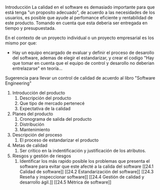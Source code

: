 Introducción
La calidad en el software es demasiado importante para  que está tenga "un proposito adecuado", de acuerdo a las necesidades de los usuarios, es posible que ayude al perfomance eficiente y rentabilidad de este producto. Tomando en cuenta que esta deberia ser entregada en tiempo y presupuestada.

En el contexto de un proyecto individual  o un proyecto empresarial es los mismo por que:
 -  Hay un equipo encargado de evaluar y definir el proceso de desarollo del software, ademas de elegir el estandarizar, y crear el codigo 
"Hay que tomar en cuenta que el equipo de control y desarollo no deberian entrelazarse" en teoría...

Sugerencia para llevar un control de calidad de acuerdo al libro "Software Engineering"
1. Introducción del producto
	1. Descripción del producto
	2. Que tipo de mercado pertenecé
	3. Expectativa de la calidad 
2. Planes del producto
	1. Cronograma de salida del producto
	2. Distribución 
	3. Mantenimiento
3.  Descripción del proceso
	1. El proceso de estandarizar el producto
4.  Metas de calidad
	1. Ser crítico en la indentificación y justificación de los atributos.
5. Riesgos y gestión de riesgos
	1. Identificar los más rapido posible los problemas que presenta el software para evitar que este afecté a la calida del software 
[[24.1 Calidad de software]]
[[24.2 Estandarización del software]]
[[24.3 Reseña y inspeccionar software]]
[[24.4 Gestión de calidad y desarrollo ágil.]]
[[24.5 Métrica de software]]



